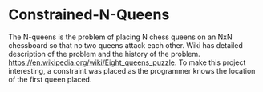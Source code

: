 # Constrained-N-Queens
The N-queens is the problem of placing N chess queens on an NxN chessboard so that no two queens attack each other. Wiki has detailed description of the problem and the history of the problem. https://en.wikipedia.org/wiki/Eight_queens_puzzle. To make this project interesting, a constraint was placed as the programmer knows the location of the first queen placed.
